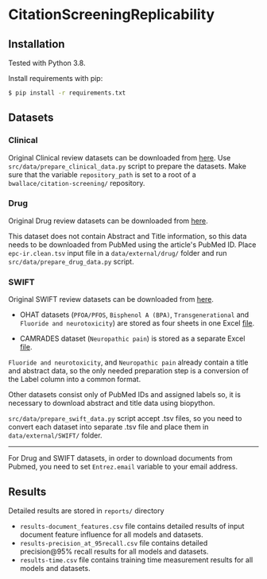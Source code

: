 # CitationScreeningReplicability


## Installation

Tested with Python 3.8.

Install requirements with pip:

```bash
$ pip install -r requirements.txt
```

## Datasets

### Clinical

Original Clinical review datasets can be downloaded from [here](https://github.com/bwallace/citation-screening). Use `src/data/prepare_clinical_data.py` script to prepare the datasets. Make sure that the variable `repository_path` is set to a root of a `bwallace/citation-screening/` repository.

### Drug

Original Drug review datasets can be downloaded from [here](https://dmice.ohsu.edu/cohenaa/systematic-drug-class-review-data.html). 

This dataset does not contain Abstract and Title information, so this data needs to be downloaded from PubMed using the article's PubMed ID. Place `epc-ir.clean.tsv` input file in a `data/external/drug/` folder and run `src/data/prepare_drug_data.py` script.


### SWIFT

Original SWIFT review datasets can be downloaded from [here](https://systematicreviewsjournal.biomedcentral.com/articles/10.1186/s13643-016-0263-z#Sec30). 

- OHAT datasets (`PFOA/PFOS`, `Bisphenol A (BPA)`, `Transgenerational` and `Fluoride and neurotoxicity`) are stored as four sheets in one Excel [file](https://static-content.springer.com/esm/art%3A10.1186%2Fs13643-016-0263-z/MediaObjects/13643_2016_263_MOESM1_ESM.xlsx).

- CAMRADES dataset (`Neuropathic pain`) is stored as a separate Excel [file](https://static-content.springer.com/esm/art%3A10.1186%2Fs13643-016-0263-z/MediaObjects/13643_2016_263_MOESM2_ESM.xlsx).


`Fluoride and neurotoxicity`, and `Neuropathic pain` already contain a title and abstract data, so the only needed preparation step is a conversion of the Label column into a common format.

Other datasets consist only of PubMed IDs and assigned labels so, it is necessary to download abstract and title data using biopython.

`src/data/prepare_swift_data.py` script accept .tsv files, so you need to convert each dataset into separate .tsv file and place them in `data/external/SWIFT/` folder.

________

For Drug and SWIFT datasets, in order to download documents from Pubmed, you need to set `Entrez.email` variable to your email address.


## Results

Detailed results are stored in `reports/` directory

- `results-document_features.csv` file contains detailed results of input document feature influence for all models and datasets.  
- `results-precision_at_95recall.csv` file contains detailed precision@95% recall results for all models and datasets.
- `results-time.csv` file contains training time measurement results for all models and datasets.

